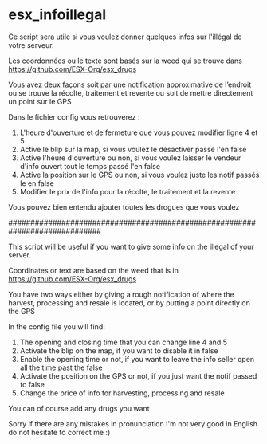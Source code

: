 # esx_infoillegal

Ce script sera utile si vous voulez donner quelques infos sur l'illégal de votre serveur.

Les coordonnées ou le texte sont basés sur la weed qui se trouve dans https://github.com/ESX-Org/esx_drugs

Vous avez deux façons soit par une notification approximative de l’endroit ou se trouve la récolte, traitement et revente ou soit de mettre directement un point sur le GPS

Dans le fichier config vous retrouverez :
1. L'heure d'ouverture et de fermeture que vous pouvez modifier ligne 4 et 5
2. Active le blip sur la map, si vous voulez le désactiver passé l'en false
3. Active l'heure d'ouverture ou non, si vous voulez laisser le vendeur d'info ouvert tout le temps passé l'en false
4. Active la position sur le GPS ou non, si vous voulez juste les notif passés le en false
5. Modifier le prix de l'info pour la récolte, le traitement et la revente

Vous pouvez bien entendu ajouter toutes les drogues que vous voulez

#############################################################################

This script will be useful if you want to give some info on the illegal of your server.

Coordinates or text are based on the weed that is in https://github.com/ESX-Org/esx_drugs

You have two ways either by giving a rough notification of where the harvest, processing and resale is located, or by putting a point directly on the GPS

In the config file you will find:
1. The opening and closing time that you can change line 4 and 5
2. Activate the blip on the map, if you want to disable it in false
3. Enable the opening time or not, if you want to leave the info seller open all the time past the false
4. Activate the position on the GPS or not, if you just want the notif passed to false
5. Change the price of info for harvesting, processing and resale

You can of course add any drugs you want

Sorry if there are any mistakes in pronunciation I'm not very good in English do not hesitate to correct me :)
